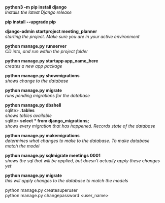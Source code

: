 **python3 -m pip install django** <br>
_Installs the latest Django release_

**pip install --upgrade pip** <br>

**django-admin startproject meeting_planner** <br>
_starting the project. Make sure you are in your active environment_

**python manage.py runserver** <br>
_CD into, and run within the project folder_

**python manage.py startapp app_name_here <br>**
_creates a new app package_

**python manage.py showmigrations <br>**
_shows change to the database_ 

**python manage.py migrate <br>**
_runs pending migrations for the database_

**python manage.py dbshell** <br>
sqlite> **.tables** <br>
_shows tables available_ <br>
sqlite> **select * from django_migrations;** <br>
_shows every migration that has happened. Records state of the database_

**python manage.py makemigrations <br>**
_determines what changes to make to the database. To make database match the model_

**python manage.py sqlmigrate meetings 0001 <br>**
_shows the sql that will be applied, but doesn't actually apply these changes yet_

**python manage.py migrate <br>**
_this will apply changes to the database to match the models_

 python manage.py createsuperuser <br>
 python manage.py changepassword <user_name>